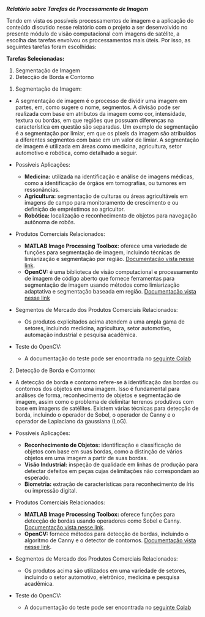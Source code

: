 ***Relatório sobre Tarefas de Processamento de Imagem***

Tendo em vista os possíveis processamentos de imagem e a aplicação do conteúdo discutido nesse relatório com o projeto a ser desenvolvido no presente módulo de visão computacional com imagens de satélite, a escolha das tarefas envolvou os processamentos mais úteis. Por isso, as seguintes tarefas foram escolhidas:     

**Tarefas Selecionadas:**

1. Segmentação de Imagem
2. Detecção de Borda e Contorno


1) Segmentação de Imagem:
   
- A segmentação de imagem é o processo de dividir uma imagem em partes, em, como sugere o nome, segmentos. A divisão pode ser realizada com base em atributos da imagem como cor, intensidade, textura ou bordas, em que regiões que possuam diferenças na característica em questão são separadas. Um exemplo de segmentação é a segmentação por limiar, em que os pixels da imagem são atribuídos a diferentes segmentos com base em um valor de limiar. A segmentação de imagem é utilizada em áreas como medicina, agricultura, setor automotivo e robótica, como detalhado a seguir.

- Possíveis Aplicações:

  - **Medicina:** utilizada na identificação e análise de imagens médicas, como a identificação de órgãos em tomografias, ou tumores em ressonâncias.
  - **Agricultura:** segmentação de culturas ou áreas agricultáveis em imagens de campo para monitoramento de crescimento e ou definição de empréstimos ao agricultor.
  - **Robótica:** localização e reconhecimento de objetos para navegação autônoma de robôs.
  
- Produtos Comerciais Relacionados:

  - **MATLAB Image Processing Toolbox:** oferece uma variedade de funções para segmentação de imagem, incluindo técnicas de limiarização e segmentação por região. [Documentação vista nesse link](https://www.mathworks.com/help/images/image-segmentation.html).
  - **OpenCV:** é uma biblioteca de visão computacional e processamento de imagem de código aberto que fornece ferramentas para segmentação de imagem usando métodos como limiarização adaptativa e segmentação baseada em região. [Documentação vista nesse link](https://docs.opencv.org/4.x/d3/db4/tutorial_py_watershed.html)
   
- Segmentos de Mercado dos Produtos Comerciais Relacionados:
  
  - Os produtos explicitados acima atendem a uma ampla gama de setores, incluindo medicina, agricultura, setor automotivo, automação industrial e pesquisa acadêmica.

- Teste do OpenCV:

  - A documentação do teste pode ser encontrada no [seguinte Colab](https://colab.research.google.com/drive/1AjfxUBUgbbRi1xOviNvK4-cGVWeuKdD8?usp=sharing)

2) Detecção de Borda e Contorno:
   
- A detecção de borda e contorno refere-se à identificação das bordas ou contornos dos objetos em uma imagem. Isso é fundamental para análises de forma, reconhecimento de objetos e segmentação de imagem, assim como o problema de delimitar terrenos produtivos com base em imagens de satélites. Existem várias técnicas para detecção de borda, incluindo o operador de Sobel, o operador de Canny e o operador de Laplaciano da gaussiana (LoG).

- Possíveis Aplicações: 

  - **Reconhecimento de Objetos:** identificação e classificação de objetos com base em suas bordas, como a distinção de vários objetos em uma imagem a partir de suas bordas.
  - **Visão Industrial:** inspeção de qualidade em linhas de produção para detectar defeitos em peças cujas delimitações não correspondam ao esperado.
  - **Biometria:** extração de características para reconhecimento de íris ou impressão digital.
  
- Produtos Comerciais Relacionados:

  - **MATLAB Image Processing Toolbox:** oferece funções para detecção de bordas usando operadores como Sobel e Canny. [Documentação vista nesse link](https://www.mathworks.com/help/images/ref/edge3.html?searchHighlight=canny&s_tid=srchtitle_support_results_1_canny).
  - **OpenCV:** fornece métodos para detecção de bordas, incluindo o algoritmo de Canny e o detector de contornos. [Documentação vista nesse link](https://docs.opencv.org/4.x/dd/d49/tutorial_py_contour_features.html).
  
- Segmentos de Mercado dos Produtos Comerciais Relacionados:
  
  - Os produtos acima são utilizados em uma variedade de setores, incluindo o setor automotivo, eletrônico, medicina e pesquisa acadêmica.

- Teste do OpenCV:

  - A documentação do teste pode ser encontrada no [seguinte Colab](https://colab.research.google.com/drive/1MN4yGN4MC4w5OKiwfc5WDzAZIhFLAwCX?usp=sharing)
